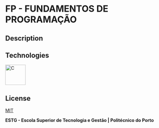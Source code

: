 # FP - FUNDAMENTOS DE PROGRAMAÇÃO

## Description

## Technologies

[<img src="https://cdn.jsdelivr.net/gh/devicons/devicon/icons/c/c-original.svg" alt="C" width="64" height="64" />](https://www.cprogramming.com/)

## License

[MIT](https://github.com/WallQ/FP/blob/main/LICENSE)

**ESTG - Escola Superior de Tecnologia e Gestão | Politécnico do Porto**
